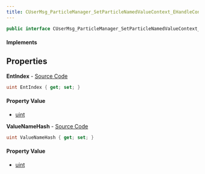 ```yaml
---
title: CUserMsg_ParticleManager_SetParticleNamedValueContext_EHandleContext
---
```


```csharp
public interface CUserMsg_ParticleManager_SetParticleNamedValueContext_EHandleContext : ITypedProtobuf<CUserMsg_ParticleManager_SetParticleNamedValueContext_EHandleContext>, INativeHandle
```

#### Implements

## Properties

**EntIndex** - [Source Code](https://github.com/swiftly-solution/swiftlys2/blob/main/managed/src/SwiftlyS2.Generated/Protobufs/Interfaces/CUserMsg_ParticleManager_SetParticleNamedValueContext_EHandleContext.cs#L16)

```csharp
uint EntIndex { get; set; }
```

#### Property Value

- [uint](https://learn.microsoft.com/dotnet/api/system.uint32)

**ValueNameHash** - [Source Code](https://github.com/swiftly-solution/swiftlys2/blob/main/managed/src/SwiftlyS2.Generated/Protobufs/Interfaces/CUserMsg_ParticleManager_SetParticleNamedValueContext_EHandleContext.cs#L13)

```csharp
uint ValueNameHash { get; set; }
```

#### Property Value

- [uint](https://learn.microsoft.com/dotnet/api/system.uint32)

